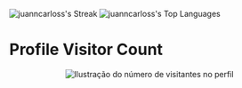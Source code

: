 ![juanncarloss's Streak](https://github-readme-streak-stats.herokuapp.com/?user=juanncarloss&theme=highcontrast&hide_border=false)
![juanncarloss's Top Languages](https://github-readme-stats.vercel.app/api/top-langs/?username=juanncarloss&theme=highcontrast&show_icons=true&hide_border=false&layout=compact)


<h1>Profile Visitor Count</h1>
<p align="center">
  <img
    src="https://profile-counter.glitch.me/juanncarloss/count.svg"
    alt="Ilustração do número de visitantes no perfil"
  />
</p>
